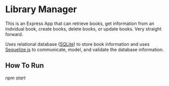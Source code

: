 # Library Manager

This is an Express App that can retrieve books, get information from an indvidual book, create books, delete books, or update books. Very straight forward.

Uses relational database ([SQLite](https://www.npmjs.com/package/sqlite3)) to store book information and uses [Sequelize.js](http://docs.sequelizejs.com/) to communicate, model, and validate the database information.

## How To Run

_npm start_
